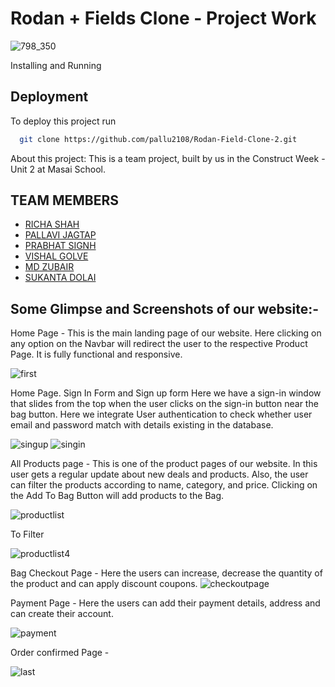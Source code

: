 # Rodan + Fields Clone - Project Work



![798_350](https://user-images.githubusercontent.com/61013203/161413841-fdd7eadc-54fd-4a6e-a2a3-bd641de4fccc.jpg)







Installing and Running


## Deployment

To deploy this project run

```bash
  git clone https://github.com/pallu2108/Rodan-Field-Clone-2.git
```

About this project:
This is a team project, built by us in the Construct Week - Unit 2 at Masai School.






## TEAM MEMBERS

 - [RICHA SHAH](https://awesomeopensource.com/project/elangosundar/awesome-README-templates)
 - [PALLAVI JAGTAP](https://github.com/matiassingers/awesome-readme)
 - [PRABHAT SIGNH](https://bulldogjob.com/news/449-how-to-write-a-good-readme-for-your-github-project)
 - [VISHAL GOLVE](https://awesomeopensource.com/project/elangosundar/awesome-README-templates)
 - [MD ZUBAIR](https://github.com/matiassingers/awesome-readme)
 - [SUKANTA DOLAI](https://bulldogjob.com/news/449-how-to-write-a-good-readme-for-your-github-project)



## Some Glimpse and Screenshots of our website:-
Home Page -
This is the main landing page of our website. Here clicking on any option on the Navbar will redirect the user to the respective Product Page.
It is fully functional and responsive.


![first](https://user-images.githubusercontent.com/61013203/161424852-7625e1c3-8c1b-4d24-82e1-05a92b49dead.png)

Home Page.
Sign In Form  and Sign up form
Here we have a sign-in window that slides from the top when the user clicks on the sign-in button near the bag button.
Here we integrate User authentication to check whether user email and password match with details existing in the database.



![singup](https://user-images.githubusercontent.com/61013203/161425575-5f2feb96-3a25-4352-9fe4-aeb676ccb4b5.png)
![singin](https://user-images.githubusercontent.com/61013203/161425585-d8b142eb-b3f2-4a91-b872-0c968cb655e2.png)


All Products page -
This is one of the product pages of our website.
In this user gets a regular update about new deals and products.
Also, the user can filter the products according to name, category, and price.
Clicking on the Add To Bag Button will add products to the Bag.

![productlist](https://user-images.githubusercontent.com/61013203/161425595-00254ebb-3bc2-459f-a196-3ea8f935519e.png)


To Filter 


![productlist](https://user-images.githubusercontent.com/61013203/161425831-5f81e2a9-088c-4500-8664-a3789702b3c3.png)4



Bag
Checkout Page -
Here the users can increase, decrease the quantity of the product and can apply discount coupons.
![checkoutpage](https://user-images.githubusercontent.com/61013203/161425629-7079c21a-706e-40c7-ba8c-c9ebecd697f0.png)


Payment Page -
Here the users can add their payment details, address and can create their account.

![payment](https://user-images.githubusercontent.com/61013203/161425646-7cee7e84-fcef-47dd-9de4-3b079236d11c.png)


Order confirmed Page -


![last](https://user-images.githubusercontent.com/61013203/161425953-8df9e31d-cd51-4b55-ac5f-c67293b6db08.png)




